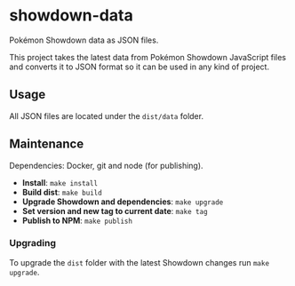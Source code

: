 # showdown-data
Pokémon Showdown data as JSON files.

This project takes the latest data from Pokémon Showdown JavaScript files and converts it
to JSON format so it can be used in any kind of project.

## Usage

All JSON files are located under the `dist/data` folder.


## Maintenance

Dependencies: Docker, git and node (for publishing).

- **Install**: `make install`
- **Build dist**: `make build`
- **Upgrade Showdown and dependencies**: `make upgrade`
- **Set version and new tag to current date**: `make tag`
- **Publish to NPM**: `make publish`

### Upgrading

To upgrade the `dist` folder with the latest Showdown changes run `make upgrade`.
